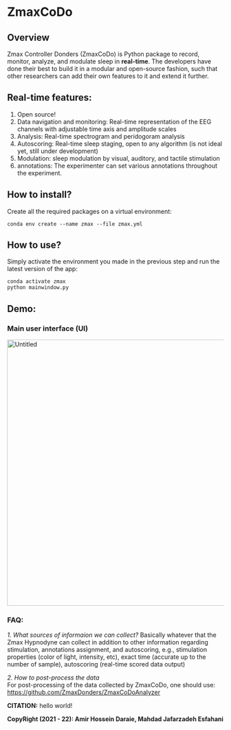 # ZmaxCoDo

## Overview

Zmax Controller Donders (ZmaxCoDo) is Python package to record, monitor, analyze, and modulate sleep in **real-time**. The developers have done their best to build it in a modular and open-source fashion, such that other researchers can add their own features to it and extend it further. 

## Real-time features:
1. Open source!
2. Data navigation and monitoring: Real-time representation of the EEG channels with adjustable time axis and amplitude scales
3. Analysis: Real-time spectrogram and peridogoram analysis
4. Autoscoring: Real-time sleep staging, open to any algorithm  (is not ideal yet, still under development)
5. Modulation: sleep modulation by visual, auditory, and tactile stimulation
6. annotations: The experimenter can set various annotations throughout the experiment.

## How to install?
Create all the required packages on a virtual environment:
```
conda env create --name zmax --file zmax.yml
```

## How to use?
Simply activate the environment you made in the previous step and run the latest version of the app:
```
conda activate zmax
python mainwindow.py
```

## Demo:
### Main user interface (UI)
<img width="617" alt="Untitled" src="https://user-images.githubusercontent.com/48684369/174683169-44503f1e-2064-40a1-aa48-31ba9882fee4.png">

### FAQ:
*1. What sources of informaion we can collect?*
Basically whatever that the Zmax Hypnodyne can collect in addition to other information regarding stimulation, annotations assignment, and autoscoring, e.g., stimulation properties (color of light, intensity, etc), exact time (accurate up to the number of sample), autoscoring (real-time scored data output)

*2. How to post-process the data*  
For post-processing of the data collected by ZmaxCoDo, one should use: https://github.com/ZmaxDonders/ZmaxCoDoAnalyzer

**CITATION:**
hello world!

**CopyRight (2021 - 22): Amir Hossein Daraie, Mahdad Jafarzadeh Esfahani** 
